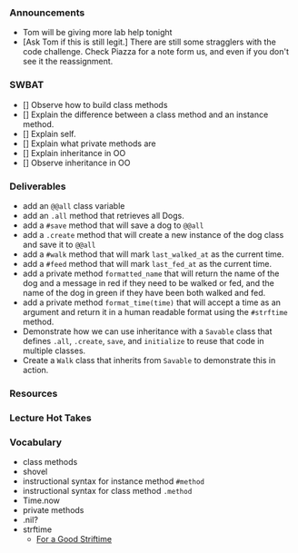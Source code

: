 ### Announcements

- Tom will be giving more lab help tonight
- [Ask Tom if this is still legit.] There are still some stragglers with the code challenge. Check Piazza for a note form us, and even if you don't see it the reassignment.

### SWBAT

- [] Observe how to build class methods
- [] Explain the difference between a class method and an instance method.
- [] Explain self.
- [] Explain what private methods are
- [] Explain inheritance in OO
- [] Observe inheritance in OO

### Deliverables

- add an `@@all` class variable
- add an `.all` method that retrieves all Dogs.
- add a `#save` method that will save a dog to `@@all`
- add a `.create` method that will create a new instance of the dog class and save it to `@@all`
- add a `#walk` method that will mark `last_walked_at` as the current time.
- add a `#feed` method that will mark `last_fed_at` as the current time.
- add a private method `formatted_name` that will return the name of the dog and a message in red if they need to be walked or fed, and the name of the dog in green if they have been both walked and fed.
- add a private method `format_time(time)` that will accept a time as an argument and return it in a human readable format using the `#strftime` method.
- Demonstrate how we can use inheritance with a `Savable` class that defines `.all`, `.create`, `save`, and `initialize` to reuse that code in multiple classes.
- Create a `Walk` class that inherits from `Savable` to demonstrate this in action.

### Resources

### Lecture Hot Takes

### Vocabulary

- class methods
- shovel
- instructional syntax for instance method `#method`
- instructional syntax for class method `.method`
- Time.now
- private methods
- .nil?
- strftime
  - [For a Good Striftime](https://www.foragoodstrftime.com/)
